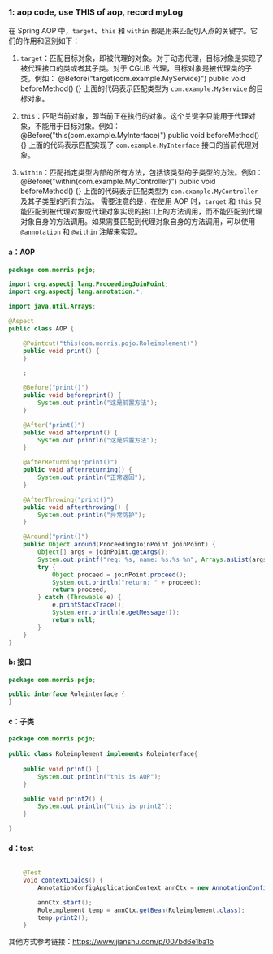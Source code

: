 ### 1: aop code,  use THIS of aop, record myLog


在 Spring AOP 中，`target`、`this` 和 `within` 都是用来匹配切入点的关键字。它们的作用和区别如下：
1. `target`：匹配目标对象，即被代理的对象。对于动态代理，目标对象是实现了被代理接口的类或者其子类。对于 CGLIB 代理，目标对象是被代理类的子类。例如：
   @Before("target(com.example.MyService)")
   public void beforeMethod() {}
   上面的代码表示匹配类型为 `com.example.MyService` 的目标对象。
2. `this`：匹配当前对象，即当前正在执行的对象。这个关键字只能用于代理对象，不能用于目标对象。例如：
   @Before("this(com.example.MyInterface)")
   public void beforeMethod() {}
   上面的代码表示匹配实现了 `com.example.MyInterface` 接口的当前代理对象。
   
3. `within`：匹配指定类型内部的所有方法，包括该类型的子类型的方法。例如：
   @Before("within(com.example.MyController)")
   public void beforeMethod() {}
   上面的代码表示匹配类型为 `com.example.MyController` 及其子类型的所有方法。
   需要注意的是，在使用 AOP 时，`target` 和 `this` 只能匹配到被代理对象或代理对象实现的接口上的方法调用，而不能匹配到代理对象自身的方法调用。如果需要匹配到代理对象自身的方法调用，可以使用 `@annotation` 和 `@within` 注解来实现。


#### a：AOP

```java
package com.morris.pojo;

import org.aspectj.lang.ProceedingJoinPoint;
import org.aspectj.lang.annotation.*;

import java.util.Arrays;

@Aspect
public class AOP {

    @Pointcut("this(com.morris.pojo.Roleimplement)")
    public void print() {
    }

    ;

    @Before("print()")
    public void beforeprint() {
        System.out.println("这是前置方法");
    }

    @After("print()")
    public void afterprint() {
        System.out.println("这是后置方法");
    }

    @AfterReturning("print()")
    public void afterreturning() {
        System.out.println("正常返回");
    }

    @AfterThrowing("print()")
    public void afterthrowing() {
        System.out.println("异常防护");
    }

    @Around("print()")
    public Object around(ProceedingJoinPoint joinPoint) {
        Object[] args = joinPoint.getArgs();
        System.out.printf("req: %s, name: %s.%s %n", Arrays.asList(args), joinPoint.getSignature().getDeclaringTypeName() ,joinPoint.getSignature().getName());
        try {
            Object proceed = joinPoint.proceed();
            System.out.println("return: " + proceed);
            return proceed;
        } catch (Throwable e) {
            e.printStackTrace();
            System.err.println(e.getMessage());
            return null;
        }
    }
}
```

#### b: 接口

```java
package com.morris.pojo;

public interface Roleinterface {
}
```

#### c：子类

```java
package com.morris.pojo;
 
public class Roleimplement implements Roleinterface{
	
	public void print() {
		System.out.println("this is AOP");
	}

	public void print2() {
		System.out.println("this is print2");
	}

}
```

#### d：test

```java

    @Test
    void contextLoaÎds() {
        AnnotationConfigApplicationContext annCtx = new AnnotationConfigApplicationContext(MorrisApplication.class);

        annCtx.start();
        Roleimplement temp = annCtx.getBean(Roleimplement.class);
        temp.print2();
    }
```

其他方式参考链接：https://www.jianshu.com/p/007bd6e1ba1b





